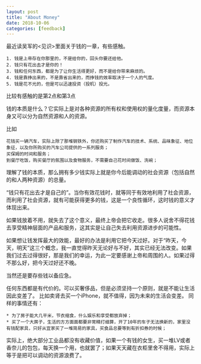 ```yaml
---
layout: post
title: "About Money"
date: 2018-10-06
categories: [feedback]
---
```

最近读吴军的<见识>里面关于钱的一章，有些感触。

```
1. 钱是上帝存在你那里的，不是给你的，回头你要还给他。
2. 钱只有花出去才是你的！
3. 钱和任何东西，都是为了让你生活得更好，而不是给你带来麻烦的。
4. 钱是靠挣出来的，不是靠省出来的，而挣钱的效率取决于一个人的气度。
5. 钱是花不光的，但是可以迅速投资（投机）投光。

```
比较有感触的是第2点和第3点

钱的本质是什么？它实际上是对各种资源的所有权和使用权的量化度量，而资源本身又可以分为自然资源和人的资源。

比如

```
花钱买一辆汽车，实际上除了那堆钢铁外，你还购买了制作汽车的技术、系统、品味象征、地位象征，以及你所购买的汽车公司提供的一系列服务；
买保姆的时间和服务；
到餐厅吃饭，购买餐厅的氛围以及食物服务，不需要自己花时间做饭、洗碗；
```


理解了钱的本质，那么拥有多少钱实际上就是你今后能调动的社会资源（包括自然的和人两种资源）的总量。

“钱只有花出去才是自己的”。当你有效花钱时，就等同于有效地利用了社会资源，而利用了社会资源，就有可能获得更多的钱，这是一个良性循环，这时钱的意义才体现出来。

如果钱放着不用，就失去了这个意义，最终上帝会把它收走。很多人说舍不得花钱去享受精神层面的产品和服务，这其实是让自己失去利用资源进步的可能性。

如果想让钱发挥最大的效能，最好的办法是利用它把今天过好。对于“昨天，今天，明天”这三个概念，我一直觉得昨天无论好与不好，其实已经无法改变。如果我们过去过得很好，那是我们的幸运，为此一定要感谢上帝和周围的人。如果过得不那么好，把今天过好还不晚。

当然还是要存些钱以备应急。

任何东西都是有代价的。可以买奢侈品，但是必须坚持一个原则，就是不能让生活因此变差了。 比如卖肾去买一个iPhone，就不值得，因为未来的生活会变差。
同样的事情还有：

```
* 为了房子能大几平米，节衣缩食，什么娱乐和享受都放弃掉；
* 买了一个大房子，生活的方方面面都要非常精打细算，开了10年的车子无法换新的，家里没有钱配家具，只好从宜家买了一堆简易的家具，买食品总要等到有折扣券的时候；
```

实际上，绝大部分工业品都没有收藏价值，如果一个有钱的女生，买一堆LV或者香奈儿的包包，每天换一个用，也就罢了；如果天天藏在衣柜里舍不得用，实际上等于是把可以调动的资源浪费了。


